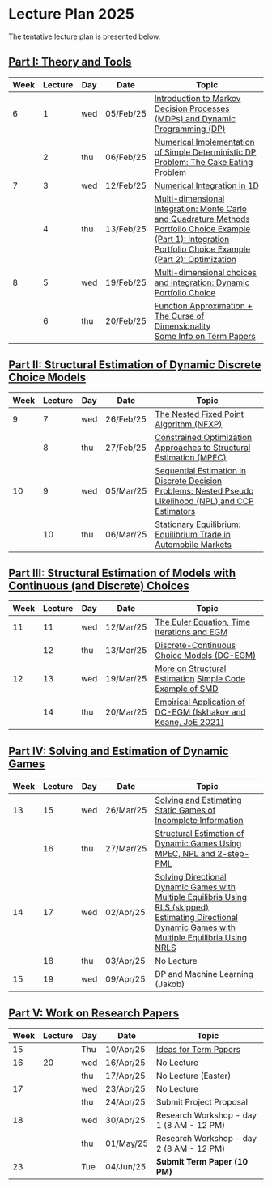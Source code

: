 # Lecture Plan 2025  
The tentative lecture plan is presented below.

## [Part I: Theory and Tools](https://github.com/bschjerning/dp_ucph/tree/main/1_theory_tools)                                                      

| Week | Lecture | Day | Date      | Topic |
|------|---------|-----|-----------|------------------------------------------------------|
| 6    | 1       | wed | 05/Feb/25 | [Introduction to Markov Decision Processes (MDPs) and Dynamic Programming (DP)](/1_theory_tools/01_dp_intro.ipynb)                          |
|      | 2       | thu | 06/Feb/25 | [Numerical Implementation of Simple Deterministic DP Problem: The Cake Eating Problem](/1_theory_tools/02_cake_eating_example.ipynb)  |
| 7    | 3       | wed | 12/Feb/25 | [Numerical Integration in 1D](/1_theory_tools/03_deaton_1d_integration.ipynb)    |  
|      | 4       | thu | 13/Feb/25 |  [Multi-dimensional Integration: Monte Carlo and Quadrature Methods](/1_theory_tools/04_multi_d_integration.ipynb)  <br> [Portfolio Choice Example (Part 1): Integration](/1_theory_tools/04a_portfolio_integration.ipynb)<br> [Portfolio Choice Example (Part 2): Optimization](/1_theory_tools/04b_portfolio_optimal.ipynb)  |  
| 8    | 5       | wed | 19/Feb/25 | [Multi-dimensional choices and integration: Dynamic Portfolio Choice](/1_theory_tools/04c_dynamic_portfolio.ipynb) | 
|      | 6       | thu | 20/Feb/25 |   [Function Approximation + The Curse of Dimensionality](/1_theory_tools/05_interpolation.ipynb) <br> [Some Info on Term Papers](/5_term_paper/term_paper.ipynb) |

## [Part II: Structural Estimation of Dynamic Discrete Choice Models](https://github.com/bschjerning/dp_ucph/tree/main/2_dynamic_discrete_choice)      
| Week | Lecture | Day | Date      | Topic |
|------|---------|-----|-----------|------------------------------------------------------|
| 9  | 7  | wed | 26/Feb/25 | [The Nested Fixed Point Algorithm (NFXP)](/2_dynamic_discrete_choice/1_nfxp.pdf)|
|    | 8  | thu | 27/Feb/25 | [Constrained Optimization Approaches to Structural Estimation (MPEC)](/2_dynamic_discrete_choice/2_mpec.pdf) |
| 10 | 9  | wed | 05/Mar/25 | [Sequential Estimation in Discrete Decision Problems: Nested Pseudo Likelihood (NPL) and CCP Estimators](/2_dynamic_discrete_choice/3_npl.pdf) |
|    | 10 | thu | 06/Mar/25 | [Stationary Equilibrium: Equilibrium Trade in Automobile Markets](/2_dynamic_discrete_choice/4_eqbtrade.pdf) |

## [Part III: Structural Estimation of Models with Continuous (and Discrete) Choices](https://github.com/bschjerning/dp_ucph/tree/main/3_discrete_continuous_choice)
| Week | Lecture | Day | Date      | Topic |
|------|---------|-----|-----------|------------------------------------------------------|
| 11 | 11 | wed | 12/Mar/25 | [The Euler Equation, Time Iterations and EGM](/3_discrete_continuous_choice/1_euler_egm.ipynb)             |
|    | 12 | thu | 13/Mar/25 | [Discrete-Continuous Choice Models (DC-EGM)](/3_discrete_continuous_choice/2_dcegm.pdf)  |
| 12 | 13 | wed | 19/Mar/25 | [More on Structural Estimation](/3_discrete_continuous_choice/3_struct_est.pdf) [Simple Code Example of SMD]()| 
|    | 14 | thu | 20/Mar/25 | [Empirical Application of DC-EGM (Iskhakov and Keane, JoE 2021)](/3_discrete_continuous_choice/4_aupens_dc_egm.pdf)  |

## [Part IV: Solving and Estimation of Dynamic Games](https://github.com/bschjerning/dp_ucph/tree/main/4_dynamic_games)	
| Week | Lecture | Day | Date      | Topic |
|------|---------|-----|-----------|------------------------------------------------------|
| 13 | 15 | wed | 26/Mar/25 | [Solving and Estimating Static Games of Incomplete Information](/4_dynamic_games/1_StaticGames.pdf)  |
|    | 16 | thu | 27/Mar/25 | [Structural Estimation of Dynamic Games Using MPEC, NPL and 2-step-PML](/4_dynamic_games/2_DynamicGames.pdf)  |
| 14 | 17 | wed | 02/Apr/25 | [Solving Directional Dynamic Games with Multiple Equilibria Using RLS (skipped)](/4_dynamic_games/3_rls.pdf) <br> [Estimating Directional Dynamic Games with Multiple Equilibria Using NRLS](/4_dynamic_games/4_nrls.pdf)  |
|    | 18 | thu | 03/Apr/25 |  No Lecture  |
| 15 | 19 | wed | 09/Apr/25 | DP and Machine Learning (Jakob) |

## [Part V: Work on Research Papers](https://github.com/bschjerning/dp_ucph/tree/main/5_term_paper)
| Week | Lecture | Day | Date      | Topic |
|------|---------|-----|-----------|------------------------------------------------------|
| 15 |  | Thu | 10/Apr/25 | [Ideas for Term Papers](/5_term_paper/term_paper.ipynb)  |
| 16 | 20 | wed | 16/Apr/25 | No Lecture |
|    |    | thu | 17/Apr/25 | No Lecture (Easter) |
| 17 |  | wed | 23/Apr/25 | No Lecture  |
|    |  | thu | 24/Apr/25 | Submit Project Proposal              |
| 18 |  | wed | 30/Apr/25 | Research Workshop - day 1 (8 AM - 12 PM)   |
|    |  | thu | 01/May/25 | Research Workshop - day 2 (8 AM - 12 PM) |
| 23 |  | Tue | 04/Jun/25 | **Submit Term Paper (10 PM)**        |